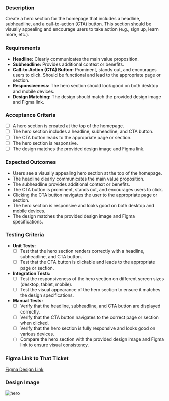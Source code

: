 

### Description
Create a hero section for the homepage that includes a headline, subheadline, and a call-to-action (CTA) button. This section should be visually appealing and encourage users to take action (e.g., sign up, learn more, etc.).

### Requirements
- **Headline:** Clearly communicates the main value proposition.
- **Subheadline:** Provides additional context or benefits.
- **Call-to-Action (CTA) Button:** Prominent, stands out, and encourages users to click. Should be functional and lead to the appropriate page or section.
- **Responsiveness:** The hero section should look good on both desktop and mobile devices.
- **Design Matching:** The design should match the provided design image and Figma link.

### Acceptance Criteria
- [ ] A hero section is created at the top of the homepage.
- [ ] The hero section includes a headline, subheadline, and CTA button.
- [ ] The CTA button leads to the appropriate page or section.
- [ ] The hero section is responsive.
- [ ] The design matches the provided design image and Figma link.

### Expected Outcomes
- Users see a visually appealing hero section at the top of the homepage.
- The headline clearly communicates the main value proposition.
- The subheadline provides additional context or benefits.
- The CTA button is prominent, stands out, and encourages users to click.
- Clicking the CTA button navigates the user to the appropriate page or section.
- The hero section is responsive and looks good on both desktop and mobile devices.
- The design matches the provided design image and Figma specifications.


### Testing Criteria
- **Unit Tests:**
  - [ ] Test that the hero section renders correctly with a headline, subheadline, and CTA button.
  - [ ] Test that the CTA button is clickable and leads to the appropriate page or section.
- **Integration Tests:**
  - [ ] Test the responsiveness of the hero section on different screen sizes (desktop, tablet, mobile).
  - [ ] Test the visual appearance of the hero section to ensure it matches the design specifications.
- **Manual Tests:**
  - [ ] Verify that the headline, subheadline, and CTA button are displayed correctly.
  - [ ] Verify that the CTA button navigates to the correct page or section when clicked.
  - [ ] Verify that the hero section is fully responsive and looks good on various devices.
  - [ ] Compare the hero section with the provided design image and Figma link to ensure visual consistency.

### Figma Link to That Ticket
[Figma Design Link](https://www.figma.com/design/YuSWmyL62oKMiJarogzXTb/Team-Telex?node-id=6680-24915&t=fUS76u4oHNGEPURV-4) 

### Design Image
 ![hero](https://github.com/user-attachments/assets/35a60bf5-08a2-4a66-8884-f81b695bffc6)



